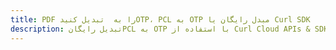 ---title: PDF را به  تبدیل کنیدOTP، PCL به OTP مبدل رایگان یا Curl SDKdescription: تبدیل رایگانPCL به OTP با استفاده از Curl Cloud APIs & SDK همچنین اسناد PDF را در Cloud ایجاد، ویرایش و رندر کنید.---